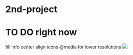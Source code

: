 # 2nd-project
# TO DO right now
fill info
center align icons
@media for lower resolutions
<img src="https://i.imgur.com/hCcE0wR.png">